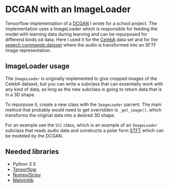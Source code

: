 # DCGAN with an ImageLoader
Tensorflow implementation of a [DCGAN](https://arxiv.org/abs/1511.06434) I wrote for a school project. The implementation uses a ImageLoader which is responsible for feeding the model with learning data during learning and can be repurposed for differend kinds od data. Here I used it for the [CelebA](http://mmlab.ie.cuhk.edu.hk/projects/CelebA.html) data set and for the [speech commands dataset](https://arxiv.org/abs/1804.03209) where the audio is transformed into an SFTF image representation.

## ImageLoader usage
The `ImageLoader` is originally implemented to give cropped images of the CelebA dataset, but you can write a subclass that can essentially work with any kind of data, as long as the new subclass is going to return data that is in a 3D shape.

To repurpose it, create a new class with the `ImageLoader` parrent. The main method that probably would need to get overridden is `_get_image()`, which transforms the original data into a desired 3D shape.

For an example see the `SCC` class, which is an example of an `ImageLoader` subclass that reads audio data and constructs a polar form [STFT](https://en.wikipedia.org/wiki/Short-time_Fourier_transform) which can be modeled by the DCGAN.

## Needed libraries
- Python 3.X
- [Tensorflow](https://www.tensorflow.org/install/)
- [Numpy/Scipy](https://www.scipy.org/install.html)
- [Matplotlib](https://matplotlib.org/users/installing.html)
